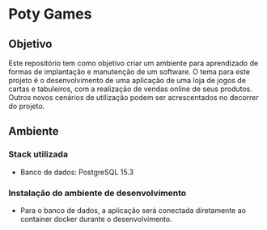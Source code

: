 # Poty Games

## Objetivo

Este repositório tem como objetivo criar um ambiente para aprendizado de formas de implantação e manutenção de um software.
O tema para este projeto é o desenvolvimento de uma aplicação de uma loja de jogos de cartas e tabuleiros, com a realização de vendas online de seus produtos. Outros novos cenários de utilização podem ser acrescentados no decorrer do projeto.

## Ambiente

### Stack utilizada
- Banco de dados: PostgreSQL 15.3

### Instalação do ambiente de desenvolvimento
- Para o banco de dados, a aplicação será conectada diretamente ao container docker durante o desenvolvimento.
 